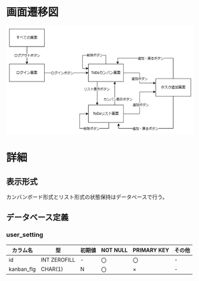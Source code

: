 # 画面遷移図
![](./画面遷移図.png)<br>

# 詳細

## 表示形式
カンバンボード形式とリスト形式の状態保持はデータベースで行う。<br>

## データベース定義

### user_setting
|カラム名|型|初期値|NOT NULL|PRIMARY KEY|その他|
|-|-|-|-|-|-|
|id|INT ZEROFILL|-|〇|〇|-|
|kanban_flg|CHAR(1)|N|〇|×|-|
